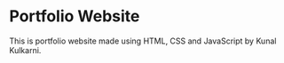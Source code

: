 # Portfolio Website
This is portfolio website made using HTML, CSS and JavaScript by Kunal Kulkarni.